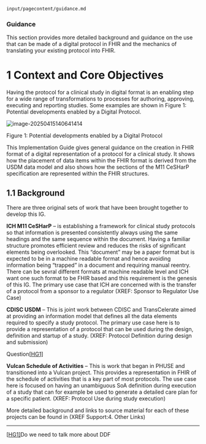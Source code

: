 `input/pagecontent/guidance.md`

### Guidance

This section provides more detailed background and guidance on the use that can be made of a digital protocol in FHIR and the mechanics of translating your existing protocol into FHIR.

# 1    Context and Core Objectives

Having the protocol for a clinical study in digital format is an enabling step for a wide range of transformations to processes for authoring, approving, executing and reporting studies. Some examples are shown in Figure 1: Potential developments enabled by a Digital Protocol.

![image-20250415140641414](C:\Filing\UDP\IG_HL7\input\images\image-20250415140641414.png)

Figure 1: Potential developments enabled by a Digital Protocol

This Implementation Guide gives general guidance on the creation in FHIR format of a digital representation of a protocol for a clinical study. It shows how the placement of data items within the FHIR format is derived from the USDM data model and also shows how the sections of the M11 CeSHarP specification are represented within the FHIR structures.

## 1.1   Background

There are three original sets of work that have been brought together to develop this IG. 

**ICH M11 CeSHarP** – is establishing a framework for clinical study protocols so that information is presented consistently always using the same headings and the same sequence within the document. Having a familiar structure promotes efficient review and reduces the risks of significant elements being overlooked. This “document” may be a paper format but is expected to be in a machine readable format and hence avoiding information being “trapped” in a document and requiring manual reentry. There can be sevral different formats at machine readable level and ICH want one such format to be FHIR based and this requirement is the genesis of this IG. The primary use case that ICH are concerned with is the transfer of a protocol from a sponsor to a regulator (XREF: Sponsor to Regulator Use Case)

**CDISC USDM** – This is joint work between CDISC and TransCelerate aimed at providing an information model that defines all the data elements required to specify a study protocol. The primary use case here is to provide a representation of a protocol that can be used during the design, definition and startup of a study. (XREF: Protocol Definition during design and submission)

Question[[HG1\]](#_msocom_1) 

**Vulcan Schedule of Activities** – This is work that began in PHUSE and transitioned into a Vulcan project. This provides a representation in FHIR of the schedule of activities that is a key part of most protocols. The use case here is focused on having an unambiguous SoA definition during execution of a study that can for example be used to generate a detailed care plan for a specific patient. (XREF: Protocol Use during study execution)

More detailed background and links to source material for each of these projects can be found in (XREF Support:4. Other Links)

------



 [[HG1\]](#_msoanchor_1)Do we need to talk more about DDF
